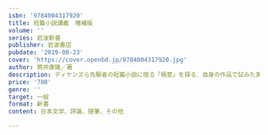 ```yaml
---
isbn: '9784004317920'
title: 短篇小説講義　増補版
volume: ''
series: 岩波新書
publisher: 岩波書店
pubdate: '2019-08-23'
cover: 'https://cover.openbd.jp/9784004317920.jpg'
author: 筒井康隆／著
description: ディケンズら先駆者の短篇小説に宿る「極意」を探る．自身の作品で試みた実験的手法も解説する増補版．
price: '780'
genre: ''
target: 一般
format: 新書
content: 日本文学、評論、随筆、その他

---
```

